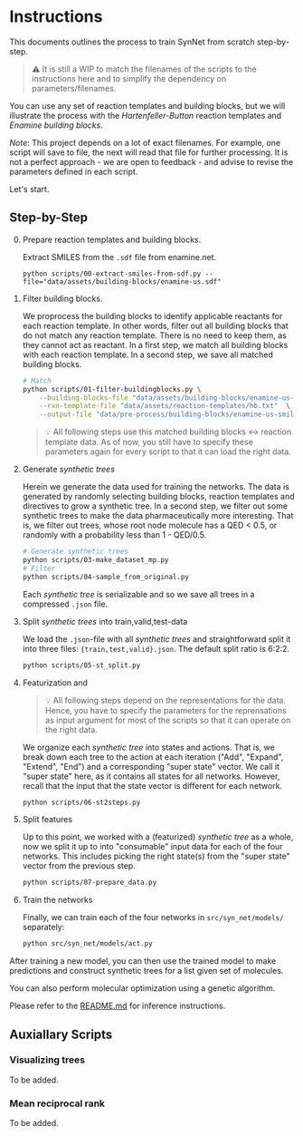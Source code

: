 # Instructions

This documents outlines the process to train SynNet from scratch step-by-step.

> :warning: It is still a WIP to match the filenames of the scripts to the instructions here and to simplify the dependency on parameters/filenames.

You can use any set of reaction templates and building blocks, but we will illustrate the process with the *Hartenfeller-Button* reaction templates and *Enamine building blocks*.

*Note*: This project depends on a lot of exact filenames.
For example, one script will save to file, the next will read that file for further processing.
It is not a perfect approach - we are open to feedback - and advise to revise the parameters defined in each script.

Let's start.

## Step-by-Step

0. Prepare reaction templates and building blocks.

    Extract SMILES from the `.sdf` file from enamine.net.

    ```shell
    python scripts/00-extract-smiles-from-sdf.py --file="data/assets/building-blocks/enamine-us.sdf"
    ```

1. Filter building blocks.

    We proprocess the building blocks to identify applicable reactants for each reaction template.
    In other words, filter out all building blocks that do not match any reaction template.
    There is no need to keep them, as they cannot act as reactant.
    In a first step, we match all building blocks with each reaction template.
    In a second step, we save all matched building blocks.

    ```bash
    # Match
    python scripts/01-filter-buildingblocks.py \
        --building-blocks-file "data/assets/building-blocks/enamine-us-smiles.csv.gz"  \
        --rxn-template-file "data/assets/reaction-templates/hb.txt"  \
        --output-file "data/pre-process/building-blocks/enamine-us-smiles.csv.gz"
    ```

    > :bulb: All following steps use this matched building blocks <-> reaction template data. As of now, you still have to specify these parameters again for every script to that it can load the right data.

2. Generate *synthetic trees*

    Herein we generate the data used for training the networks.
    The data is generated by randomly selecting building blocks, reaction templates and directives to grow a synthetic tree.
    In a second step, we filter out some synthetic trees to make the data pharmaceutically more interesting.
    That is, we filter out trees, whose root node molecule has a QED < 0.5, or randomly with a probability less than 1 - QED/0.5.

    ```bash
    # Generate synthetic trees
    python scripts/03-make_dataset_mp.py
    # Filter
    python scripts/04-sample_from_original.py
    ```

    Each *synthetic tree* is serializable and so we save all trees in a compressed `.json` file.

3. Split *synthetic trees* into train,valid,test-data

    We load the `.json`-file with all *synthetic trees* and
    straightforward split it into three files: `{train,test,valid}.json`.
    The default split ratio is 6:2:2.

    ```bash
    python scripts/05-st_split.py
    ```

4. Featurization and

   > :bulb: All following steps depend on the representations for the data. Hence, you have to specify the parameters for the reprensations as input argument for most of the scripts so that it can operate on the right data.

   We organize each *synthetic tree* into states and actions.
   That is, we break down each tree to the action at each iteration ("Add", "Expand", "Extend", "End") and a corresponding "super state" vector.
   We call it "super state" here, as it contains all states for all networks.
   However, recall that the input that the state vector is different for each network.

    ```bash
    python scripts/06-st2steps.py
    ```

5. Split features

    Up to this point, we worked with a (featurized) *synthetic tree* as a whole,
    now we split it up to into "consumable" input data for each of the four networks.
    This includes picking the right state(s) from the "super state" vector from the previous step.

    ```bash
    python scripts/07-prepare_data.py
    ```

6. Train the networks

    Finally, we can train each of the four networks in `src/syn_net/models/` separately:

    ```bash
    python src/syn_net/models/act.py
    ```

After training a new model, you can then use the trained model to make predictions and construct synthetic trees for a list given set of molecules.

You can also perform molecular optimization using a genetic algorithm.

Please refer to the [README.md](./README.md) for inference instructions.

## Auxiallary Scripts

### Visualizing trees

To be added.

### Mean reciprocal rank

To be added.
